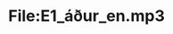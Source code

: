 ---
title: File:E1_áður_en.mp3
recording of: áður en
reading speed: slow
speaker: E
license: CC0
---